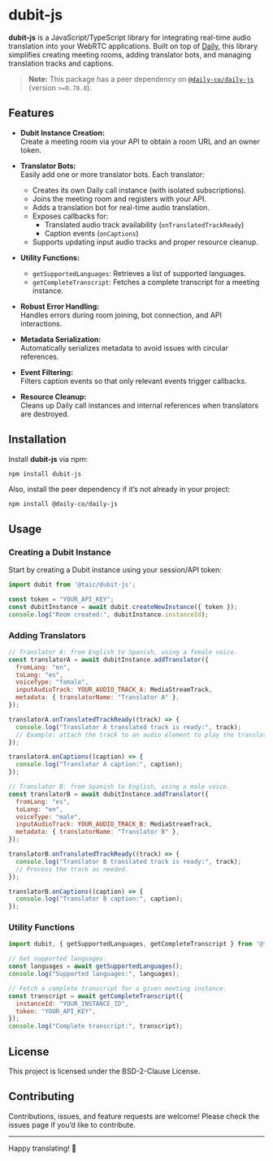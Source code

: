# dubit-js

**dubit-js** is a JavaScript/TypeScript library for integrating real-time audio translation into your WebRTC applications. Built on top of [Daily](https://www.daily.co), this library simplifies creating meeting rooms, adding translator bots, and managing translation tracks and captions.

> **Note:** This package has a peer dependency on [`@daily-co/daily-js`](https://www.npmjs.com/package/@daily-co/daily-js) (version `>=0.70.0`).

## Features

- **Dubit Instance Creation:**  
  Create a meeting room via your API to obtain a room URL and an owner token.

- **Translator Bots:**  
  Easily add one or more translator bots. Each translator:
  - Creates its own Daily call instance (with isolated subscriptions).
  - Joins the meeting room and registers with your API.
  - Adds a translation bot for real-time audio translation.
  - Exposes callbacks for:
    - Translated audio track availability (`onTranslatedTrackReady`)
    - Caption events (`onCaptions`)
  - Supports updating input audio tracks and proper resource cleanup.

- **Utility Functions:**  
  - `getSupportedLanguages`: Retrieves a list of supported languages.
  - `getCompleteTranscript`: Fetches a complete transcript for a meeting instance.

- **Robust Error Handling:**  
  Handles errors during room joining, bot connection, and API interactions.

- **Metadata Serialization:**  
  Automatically serializes metadata to avoid issues with circular references.

- **Event Filtering:**  
  Filters caption events so that only relevant events trigger callbacks.

- **Resource Cleanup:**  
  Cleans up Daily call instances and internal references when translators are destroyed.

## Installation

Install **dubit-js** via npm:

```bash
npm install dubit-js
```

Also, install the peer dependency if it’s not already in your project:

```
npm install @daily-co/daily-js
```

## Usage

### Creating a Dubit Instance

Start by creating a Dubit instance using your session/API token:

```js
import dubit from '@taic/dubit-js';

const token = "YOUR_API_KEY";
const dubitInstance = await dubit.createNewInstance({ token });
console.log("Room created:", dubitInstance.instanceId);
```

### Adding Translators

```js
// Translator A: from English to Spanish, using a female voice.
const translatorA = await dubitInstance.addTranslator({
  fromLang: "en",
  toLang: "es",
  voiceType: "female",
  inputAudioTrack: YOUR_AUDIO_TRACK_A: MediaStreamTrack,
  metadata: { translatorName: "Translator A" },
});

translatorA.onTranslatedTrackReady((track) => {
  console.log("Translator A translated track is ready:", track);
  // Example: attach the track to an audio element to play the translated audio.
});

translatorA.onCaptions((caption) => {
  console.log("Translator A caption:", caption);
});

// Translator B: from Spanish to English, using a male voice.
const translatorB = await dubitInstance.addTranslator({
  fromLang: "es",
  toLang: "en",
  voiceType: "male",
  inputAudioTrack: YOUR_AUDIO_TRACK_B: MediaStreamTrack,
  metadata: { translatorName: "Translator B" },
});

translatorB.onTranslatedTrackReady((track) => {
  console.log("Translator B translated track is ready:", track);
  // Process the track as needed.
});

translatorB.onCaptions((caption) => {
  console.log("Translator B caption:", caption);
});
```

### Utility Functions

```js
import dubit, { getSupportedLanguages, getCompleteTranscript } from '@taic/dubit-js';

// Get supported languages.
const languages = await getSupportedLanguages();
console.log("Supported languages:", languages);

// Fetch a complete transcript for a given meeting instance.
const transcript = await getCompleteTranscript({
  instanceId: "YOUR_INSTANCE_ID",
  token: "YOUR_API_KEY",
});
console.log("Complete transcript:", transcript);
```

## License

This project is licensed under the BSD-2-Clause License.

## Contributing

Contributions, issues, and feature requests are welcome! Please check the issues page if you’d like to contribute.

---
Happy translating! 🤗
